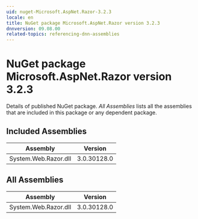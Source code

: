 ```yaml
---
uid: nuget-Microsoft.AspNet.Razor-3.2.3
locale: en
title: NuGet package Microsoft.AspNet.Razor version 3.2.3
dnnversion: 09.08.00
related-topics: referencing-dnn-assemblies
---
```


# NuGet package Microsoft.AspNet.Razor version 3.2.3
Details of published NuGet package.
*All Assemblies* lists all the assemblies that are included in this package or any dependent package.

## Included Assemblies

|Assembly|Version|
|---|---|
|System.Web.Razor.dll|3.0.30128.0|

## All Assemblies

|Assembly|Version|
|---|---|
|System.Web.Razor.dll|3.0.30128.0|


